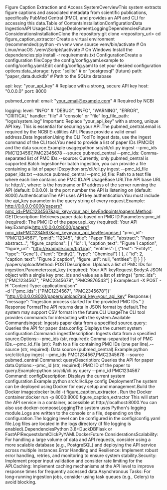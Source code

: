 Figure Caption Extraction and Access SystemOverviewThis system extracts figure captions and associated metadata from scientific publications, specifically PubMed Central (PMC), and provides an API and CLI for accessing this data.Table of ContentsInstallationConfigurationData IngestionAPI UsageCLI UsageDeploymentLoggingDependenciesFuture ConsiderationsInstallationClone the repository:git clone <repository_url>
cd figure_caption_extractor
Create a virtual environment (recommended):python -m venv venv
source venv/bin/activate  # On Linux/macOS
.\venv\Scripts\activate # On Windows
Install the dependencies:pip install -r requirements.txt
ConfigurationCreate a configuration file:Copy the config/config.yaml.example to config/config.yaml.Edit config/config.yaml to set your desired configuration options:data_storage:
  type: "sqlite"  # or "postgresql" (future)
  path: "paper_data.duckdb" # Path to the SQLite database

api:
  key: "your_api_key" #  Replace with a strong, secure API key
  host: "0.0.0.0"
  port: 8000

pubmed_central:
  email: "your_email@example.com" # Required by NCBI

logging:
  level: "INFO" #  "DEBUG", "INFO", "WARNING", "ERROR", "CRITICAL"
  handler: "file" # "console" or "file"
  log_file_path: "logs/system.log"
Important: Replace "your_api_key" with a strong, unique API key.  This is essential for securing your API.The pubmed_central.email is required by the NCBI E-utilities API.  Please provide a valid email address.Data IngestionUsing the CLI ToolTo ingest data, use the ingest command of the CLI tool.You need to provide a list of paper IDs (PMCID) and the data source.Example usage:python src/cli/cli.py ingest --pmc_ids PMC1234567,PMC2345678 --source pubmed_central
--pmc_ids:  Comma-separated list of PMC IDs.--source:  Currently, only pubmed_central is supported.Batch IngestionFor batch ingestion, you can provide a file containing a list of paper IDs:python src/cli/cli.py ingest --pmc_id_file paper_ids.txt --source pubmed_central
--pmc_id_file: Path to a text file where each line contains one PMC ID.API UsageBase URLThe API base URL is: http://<host>:<port>, where:<host> is the hostname or IP address of the server running the API (default: 0.0.0.0).<port> is the port number the API is listening on (default: 8000).AuthenticationThe API uses API key authentication.You must include the api_key parameter in the query string of every request.Example: http://0.0.0.0:8000/papers?pmc_id=PMC1234567&api_key=your_api_keyEndpoints/papers:Method: GETDescription: Retrieves paper data based on PMC ID.Parameters:pmc_id (required): The PMC ID of the paper.api_key (required): Your API key.Example:http://0.0.0.0:8000/papers?pmc_id=PMC1234567&api_key=your_api_keyResponse:{
    "pmc_id": "PMC1234567",
    "pmid": "12345",
    "title": "Paper Title",
    "abstract": "Paper abstract...",
    "figure_captions": [
        {
            "id": 1,
            "caption_text": "Figure 1 caption",
            "figure_url": "http://example.com/fig1.jpg",
            "entities": [
                {"text": "Entity1", "type": "Gene"},
                {"text": "Entity2", "type": "Chemical"}
            ]
        },
        {
            "id": 2,
            "caption_text": "Figure 2 caption",
            "figure_url": null,
            "entities": []
        }
    ]
}
/papers/uploadMethod: POSTDescription: Uploads a list of PMC IDs for ingestion.Parameters:api_key (required): Your API keyRequest Body:A JSON object with a single key pmc_ids and value as a list of strings{
    "pmc_ids": ["PMC1234567", "PMC2345678", "PMC9876543"]
}
Examplecurl -X POST -H "Content-Type: application/json" \
  -d '{"pmc_ids": ["PMC1234567", "PMC2345678"]}' \
  "http://0.0.0.0:8000/papers/upload?api_key=your_api_key"
Response:{
    "message": "Ingestion process started for the provided PMC IDs."
}
Response FormatThe API returns data in JSON format by default.The system may support CSV format in the future.CLI UsageThe CLI tool provides commands for interacting with the system.Available Commandsingest: Ingests paper data from a specified source.query:  Queries the API for paper data.config:  Displays the current system configuration.Command: ingestDescription: Ingests data from a specified source.Options:--pmc_ids (str, required): Comma-separated list of PMC IDs.--pmc_id_file (str): Path to a file containing PMC IDs (one per line).--source (str, required): Data source (pubmed_central).Example:python src/cli/cli.py ingest --pmc_ids PMC1234567,PMC2345678 --source pubmed_central
Command: queryDescription: Queries the API for paper data.Options:--pmc_id (str, required): PMC ID of the paper to query.Example:python src/cli/cli.py query --pmc_id PMC1234567
Command: configDescription: Displays the current system configuration.Example:python src/cli/cli.py config
DeploymentThe system can be deployed using Docker for easy setup and management.Build the Docker image:docker build -t figure_caption_extractor .
Run the Docker container:docker run -p 8000:8000 figure_caption_extractor
This will start the API service in a container, accessible at http://localhost:8000.You can also use docker-composeLoggingThe system uses Python's logging module.Logs are written to the console or a file, depending on the configuration.The logging level can be configured in the config/config.yaml file.Log files are located in the logs directory (if file logging is enabled).DependenciesPython 3.8+DuckDBFlask or FastAPIRequestslxmlClickPyYAMLDockerFuture ConsiderationsScalability: For handling a large volume of data and API requests, consider using a more scalable database (e.g., PostgreSQL) and deploying the API service across multiple instances.Error Handling and Resilience: Implement robust error handling, retries, and monitoring to ensure system stability.Security: Implement proper input validation and consider rate limiting for the API.Caching: Implement caching mechanisms at the API level to improve response times for frequently accessed data.Asynchronous Tasks: For long-running ingestion jobs, consider using task queues (e.g., Celery) to avoid blocking.